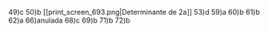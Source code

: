 
49)c
50)b [[print_screen_693.png|Determinante de 2a]]
53)d
59)a
60)b
61)b
62)a
66)anulada
68)c
69)b
71)b
72)b

